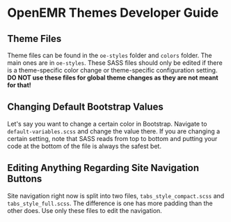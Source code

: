 # OpenEMR Themes Developer Guide

## Theme Files

Theme files can be found in the `oe-styles` folder and `colors` folder. The main ones are in `oe-styles`. These SASS files should only be edited if there is a theme-specific color change or theme-specific configuration setting. **DO NOT use these files for global theme changes as they are not meant for that!**

## Changing Default Bootstrap Values

Let's say you want to change a certain color in Bootstrap. Navigate to `default-variables.scss` and change the value there. If you are changing a certain setting, note that SASS reads from top to bottom and putting your code at the bottom of the file is always the safest bet.

## Editing Anything Regarding Site Navigation Buttons

Site navigation right now is split into two files, `tabs_style_compact.scss` and  `tabs_style_full.scss`. The difference is one has more padding than the other does. Use only these files to edit the navigation.